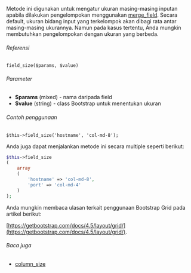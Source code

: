 Metode ini digunakan untuk mengatur ukuran masing-masing inputan apabila dilakukan pengelompokan menggunakan [merge_field](./merge_field). Secara default, ukuran bidang input yang terkelompok akan dibagi rata antar masing-masing ukurannya. Namun pada kasus tertentu, Anda mungkin membutuhkan pengelompokan dengan ukuran yang berbeda.

###### Referensi

`field_size($params, $value)`

###### Parameter

* **$params** (mixed) - nama daripada field
* **$value** (string) - class Bootstrap untuk menentukan ukuran

###### Contoh penggunaan

`$this->field_size('hostname', 'col-md-8');`

Anda juga dapat menjalankan metode ini secara multiple seperti berikut:

```php
$this->field_size
(
	array
	(
		'hostname' => 'col-md-8',
		'port' => 'col-md-4'
	)
);
```

Anda mungkin membaca ulasan terkait penggunaan Bootstrap Grid pada artikel berikut:

[https://getbootstrap.com/docs/4.5/layout/grid/](https://getbootstrap.com/docs/4.5/layout/grid/).

###### Baca juga
* [column_size](./column_size)

